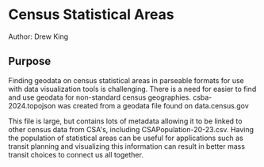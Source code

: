 # Census Statistical Areas

Author: Drew King

## Purpose

Finding geodata on census statistical areas in parseable formats for use with data visualization tools is challenging. There is a need for easier to find and use geodata for non-standard census geographies. csba-2024.topojson was created from a geodata file found on data.census.gov

This file is large, but contains lots of metadata allowing it to be linked to other census data from CSA's, including CSAPopulation-20-23.csv. Having the population of statistical areas can be useful for applications such as transit planning and visualizing this information can result in better mass transit choices to connect us all together. 
